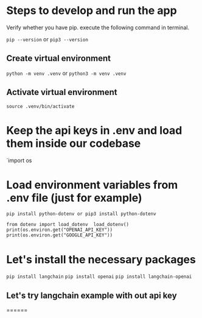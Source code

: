 # Steps to develop and run the app

Verify whether you have pip. execute the following command in terminal.

`pip --version`  or `pip3 --version`

## Create virtual environment
`python -m venv .venv` or `python3 -m venv .venv`

## Activate virtual environment
`source .venv/bin/activate`

# Keep the api keys in .env and load them inside our codebase 
`import os 

# Load environment variables from .env file (just for example)
`pip install python-dotenv or pip3 install python-dotenv`

`
  from dotenv import load_dotenv 
  load_dotenv()
  print(os.environ.get("OPENAI_API_KEY"))
  print(os.environ.get("GOOGLE_API_KEY"))
`


# Let's install the necessary packages
`pip install langchain` 
`pip install openai`
`pip install langchain-openai`

## Let's try langchain example with out api key


======
